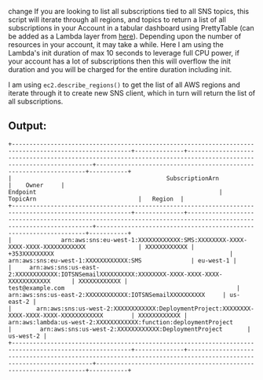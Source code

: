 change 
If you are looking to list all subscriptions tied to all SNS topics, this script will iterate through all regions, and topics to return a list of all subscriptions in your Account in a tabular dashboard using PrettyTable (can be added as a Lambda layer from [here](/lambda-layer/)). Depending upon the number of resources in your account, it may take a while. Here I am using the Lambda's init duration of max 10 seconds to leverage full CPU power, if your account has a lot of subscriptions then this will overflow the init duration and you will be charged for the entire duration including init.

I am using `ec2.describe_regions()` to get the list of all AWS regions and iterate through it to create new SNS client, which in turn will return the list of all subscriptions.


## Output:

```
+--------------------------------------------------------------------------------------------------------+--------------+-----------------------------------------------------------------------------------------------------------------+-------------------------------------------------------------------+-----------+
|                                            SubscriptionArn                                             |    Owner     |                                                     Endpoint                                                    |                              TopicArn                             |   Region  |
+--------------------------------------------------------------------------------------------------------+--------------+-----------------------------------------------------------------------------------------------------------------+-------------------------------------------------------------------+-----------+
|              arn:aws:sns:eu-west-1:XXXXXXXXXXXX:SMS:XXXXXXXX-XXXX-XXXX-XXXX-XXXXXXXXXXXX               | XXXXXXXXXXXX |                                                  +353XXXXXXXXX                                                  |               arn:aws:sns:eu-west-1:XXXXXXXXXXXX:SMS              | eu-west-1 |
|     arn:aws:sns:us-east-2:XXXXXXXXXXXX:IOTSNSemailXXXXXXXXXX:XXXXXXXX-XXXX-XXXX-XXXX-XXXXXXXXXXXX      | XXXXXXXXXXXX |                                                test@example.com                                                 |      arn:aws:sns:us-east-2:XXXXXXXXXXXX:IOTSNSemailXXXXXXXXXX     | us-east-2 |
|       arn:aws:sns:us-west-2:XXXXXXXXXXXX:DeploymentProject:XXXXXXXX-XXXX-XXXX-XXXX-XXXXXXXXXXXX        | XXXXXXXXXXXX |                         arn:aws:lambda:us-west-2:XXXXXXXXXXXX:function:deploymentProject                        |        arn:aws:sns:us-west-2:XXXXXXXXXXXX:DeploymentProject       | us-west-2 |
+--------------------------------------------------------------------------------------------------------+--------------+-----------------------------------------------------------------------------------------------------------------+-------------------------------------------------------------------+-----------+
```
